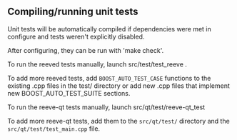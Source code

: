 Compiling/running unit tests
------------------------------------

Unit tests will be automatically compiled if dependencies were met in configure
and tests weren't explicitly disabled.

After configuring, they can be run with 'make check'.

To run the reeved tests manually, launch src/test/test_reeve .

To add more reeved tests, add `BOOST_AUTO_TEST_CASE` functions to the existing
.cpp files in the test/ directory or add new .cpp files that
implement new BOOST_AUTO_TEST_SUITE sections.

To run the reeve-qt tests manually, launch src/qt/test/reeve-qt_test

To add more reeve-qt tests, add them to the `src/qt/test/` directory and
the `src/qt/test/test_main.cpp` file.
